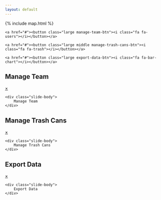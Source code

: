 ```yaml
---
layout: default
---
```


{% include map.html %}

<div class="btn-group">

    <a href="#"><button class="large manage-team-btn"><i class="fa fa-users"></i></button></a>
    
    <a href="#"><button class="large middle manage-trash-cans-btn"><i class="fa fa-trash"></i></button></a>
    
    <a href="#"><button class="large export-data-btn"><i class="fa fa-bar-chart"></i></button></a>
    
</div>

<!-- Manage Teams -->
<div id="manage-team" class="slide-container transition">
    <div class="slide-header">
        <h2 class="pull-left"><i class="fa fa-users"></i> Manage Team</h2>
        <a href="#" class="close pull-right">×</a>
        <div class="clearfix"></div>
    </div>

    <div class="slide-body">
        Manage Team   
    </div>
</div>

<!--  Manage Cans -->
<div id="manage-trash-cans" class="slide-container transition">
    <div class="slide-header">
        <h2 class="pull-left"><i class="fa fa-trash"></i> Manage Trash Cans</h2>
        <a href="#" class="close pull-right">×</a>
        <div class="clearfix"></div>
    </div>

    <div class="slide-body">
        Manage Trash Cans
    </div>    
</div>

<!-- Export Data -->
<div id="export-data" class="slide-container transition">
    <div class="slide-header">
        <h2 class="pull-left"><i class="fa fa-bar-chart"></i> Export Data</h2>
        <a href="#" class="close pull-right">×</a>
        <div class="clearfix"></div>
    </div>

    <div class="slide-body">
        Export Data
    </div>    
</div>
<script src="{{ site.url }}/assets/js/slideScreens.js"></script>